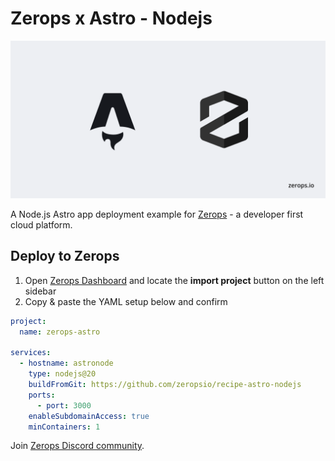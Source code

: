 # Zerops x Astro - Nodejs

![Header Image](header.png)

A Node.js Astro app deployment example for [Zerops](https://zerops.io) - a developer first cloud platform.

## Deploy to Zerops

1. Open [Zerops Dashboard](https://app.zerops.io/dashboard/projects) and locate the **import project** button on the left sidebar
2. Copy & paste the YAML setup below and confirm

```yaml
project:
  name: zerops-astro

services:
  - hostname: astronode
    type: nodejs@20
    buildFromGit: https://github.com/zeropsio/recipe-astro-nodejs
    ports:
      - port: 3000
    enableSubdomainAccess: true
    minContainers: 1
```

Join [Zerops Discord community](https://discord.com/invite/WDvCZ54).
